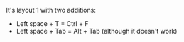 
It's layout 1 with two additions:

- Left space + T   = Ctrl + F
- Left space + Tab = Alt  + Tab (although it doesn't work)

